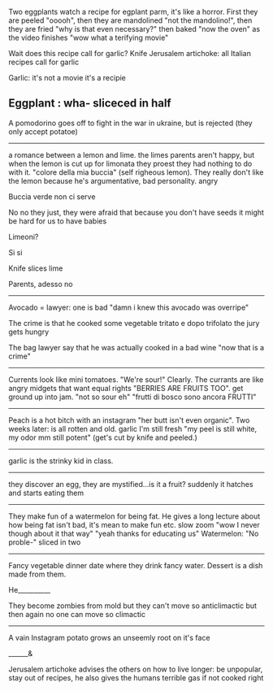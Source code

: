 Two eggplants watch a recipe for egplant parm, it's like a horror. First they are peeled "ooooh", then they are mandolined "not the mandolino!", then they are fried "why is that even necessary?" then baked "now the oven"  as the video finishes "wow what a terifying movie"

Wait does this recipe call for garlic?
Knife
Jerusalem artichoke: all Italian recipes call for garlic

Garlic: it's not a movie it's a recipie

Eggplant : wha- sliceced in half
---------

A pomodorino goes off to fight in the war in ukraine, but is rejected (they only accept potatoe)

---------------

a romance between a lemon and lime. the limes parents aren't happy, but when the lemon is cut up for limonata they proest they had nothing to do with it. "colore della mia buccia" (self righeous lemon). They really don't like the lemon because he's argumentative, bad personality. angry

Buccia verde non ci serve

No no they just, they were afraid that because you don't have seeds it might be hard for us to have babies

Limeoni?

Si si

Knife slices lime

Parents, adesso no 

----------------

Avocado = lawyer: one is bad "damn i knew this avocado was overripe"

The crime is that he cooked some vegetable tritato e dopo trifolato the jury gets hungry


The bag lawyer say that he was actually cooked in a bad wine "now that is a crime" 

-----------

Currents look like mini tomatoes. "We're sour!" Clearly. The currants are like angry midgets that want equal rights "BERRIES ARE FRUITS TOO". get ground up into jam. "not so sour eh"  "frutti di bosco sono ancora FRUTTI" 

---------

Peach is a hot bitch with an instagram "her butt isn't even organic". Two weeks later: is all rotten and old. garlic I'm still fresh "my peel is still white, my odor mm still potent" (get's cut by knife and peeled.)

--------------

garlic is the strinky kid in class. 

----------

they discover an egg, they are mystified...is it a fruit? suddenly it hatches and starts eating them

--------------

They make fun of a watermelon for being fat. He gives a long lecture about how being fat isn't bad, it's mean to make fun etc. slow zoom "wow I never though about it that way" "yeah thanks for educating us" Watermelon: "No proble-" sliced in two


_____________

Fancy vegetable dinner date where they drink fancy water. Dessert is a dish made from them. 



He__________


They become zombies from mold but they can't move so anticlimactic but then again no one can move so climactic 


________

A vain Instagram potato grows an unseemly root on it's face

______&

Jerusalem artichoke advises the others on how to live longer: be unpopular, stay out of recipes, he also gives the humans terrible gas if not cooked right






